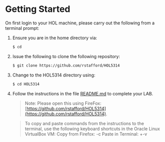 # Getting Started

On first login to your HOL machine, please carry out the following from a terminal prompt:

1. Ensure you are in the home directory via:

   ```bash
   $ cd
   ```

2. Issue the following to clone the following repository:

   ```bash
   $ git clone https://github.com/rstafford/HOL5314  
   ```          
   
3. Change to the HOL5314 directory using:

   ```bash
   $ cd HOL5314
   ```          
   
4. Follow the instructions in the file [README.md](README.md) to complete your LAB.   

   > Note: Please open this using FireFox: [https://github.com/rstafford/HOL5314](https://github.com/rstafford/HOL5314).
   
   > To copy and paste commands from the instructions to the terminal, use the following keyboard shortcuts in the Oracle Linux VirtualBox VM:
   > Copy from Firefox: <Ctrl>-c
   > Paste in Terminal: <Shift>+<Ctrl>-v
                                                                                          